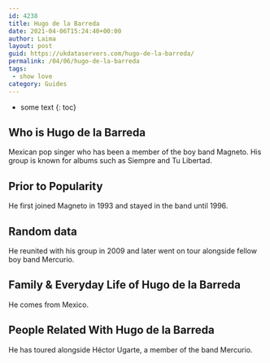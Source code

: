 ```yaml
---
id: 4238
title: Hugo de la Barreda
date: 2021-04-06T15:24:40+00:00
author: Laima
layout: post
guid: https://ukdataservers.com/hugo-de-la-barreda/
permalink: /04/06/hugo-de-la-barreda
tags:
 - show love
category: Guides
---
```


* some text
{: toc}


## Who is Hugo de la Barreda
                  
                  
                  
Mexican pop singer who has been a member of the boy band Magneto. His group is known for albums such as Siempre and Tu Libertad. 
                  
              
            
              
            
                
                
                
## Prior to Popularity
                  
                  
                  
He first joined Magneto in 1993 and stayed in the band until 1996. 
                  
              
            
              
            
                
                
                
## Random data
                  
                  
                  
He reunited with his group in 2009 and later went on tour alongside fellow boy band Mercurio. 
                  
              
            
              
            
                
                
                
## Family & Everyday Life of Hugo de la Barreda
                  
                  
                  
He comes from Mexico. 
                  
              
            
              
            
                
                
                
## People Related With Hugo de la Barreda
                  
                  
                  
He has toured alongside Héctor Ugarte, a member of the band Mercurio. 
                  
              
            
              
            
                
              
            
              
              
            
            
              
            
          
          
          
